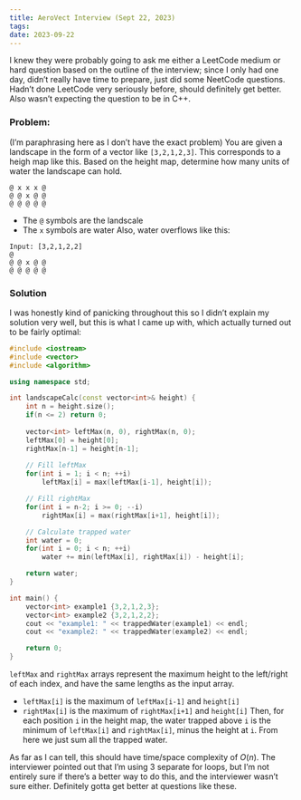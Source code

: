 ```yaml
---
title: AeroVect Interview (Sept 22, 2023)
tags: 
date: 2023-09-22
---
```

I knew they were probably going to ask me either a LeetCode medium or hard question based on the outline of the interview; since I only had one day, didn’t really have time to prepare, just did some NeetCode questions. Hadn’t done LeetCode very seriously before, should definitely get better. Also wasn’t expecting the question to be in C++.

### Problem:
(I’m paraphrasing here as I don’t have the exact problem)
You are given a landscape in the form of a vector like `[3,2,1,2,3]`. This corresponds to a heigh map like this. Based on the height map, determine how many units of water the landscape can hold.
```
@ x x x @
@ @ x @ @
@ @ @ @ @
```
- The `@` symbols are the landscale
- The `x` symbols are water
Also, water overflows like this:
```
Input: [3,2,1,2,2]
@ 
@ @ x @ @
@ @ @ @ @
```

### Solution
I was honestly kind of panicking throughout this so I didn’t explain my solution very well, but this is what I came up with, which actually turned out to be fairly optimal:

```cpp
#include <iostream>
#include <vector>
#include <algorithm>

using namespace std;

int landscapeCalc(const vector<int>& height) {
    int n = height.size();
    if(n <= 2) return 0;
    
    vector<int> leftMax(n, 0), rightMax(n, 0);
    leftMax[0] = height[0];
    rightMax[n-1] = height[n-1];
    
    // Fill leftMax
    for(int i = 1; i < n; ++i)
        leftMax[i] = max(leftMax[i-1], height[i]);

    // Fill rightMax
    for(int i = n-2; i >= 0; --i)
        rightMax[i] = max(rightMax[i+1], height[i]);

    // Calculate trapped water
    int water = 0;
    for(int i = 0; i < n; ++i)
        water += min(leftMax[i], rightMax[i]) - height[i];

    return water;
}

int main() {
    vector<int> example1 {3,2,1,2,3};
    vector<int> example2 {3,2,1,2,2};
    cout << "example1: " << trappedWater(example1) << endl;
    cout << "example2: " << trappedWater(example2) << endl;

    return 0;
}

```

`leftMax` and `rightMax` arrays represent the maximum height to the left/right of each index, and have the same lengths as the input array.
- `leftMax[i]` is the maximum of `leftMax[i-1]` and `height[i]`
- `rightMax[i]` is the maximum of `rightMax[i+1]` and `height[i]`
Then, for each position `i` in the height map, the water trapped above `i` is the minimum of `leftMax[i]` and `rightMax[i]`, minus the height at `i`. From here we just sum all the trapped water.

As far as I can tell, this should have time/space complexity of $O(n)$. The interviewer pointed out that I’m using 3 separate for loops, but I’m not entirely sure if there’s a better way to do this, and the interviewer wasn’t sure either. Definitely gotta get better at questions like these.
